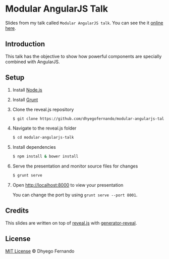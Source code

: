 # Modular AngularJS Talk
Slides from my talk called ```Modular AngularJS talk```. You can see the it [online here](http://dhyegofernando.github.io/modular-angularjs-talk/).

## Introduction
This talk has the objective to show how powerful components are specially combined with AngularJS.

## Setup

1. Install [Node.js](http://nodejs.org/)

2. Install [Grunt](http://gruntjs.com/getting-started#installing-the-cli)

4. Clone the reveal.js repository
   ```sh
   $ git clone https://github.com/dhyegofernando/modular-angularjs-talk.git
   ```

5. Navigate to the reveal.js folder
   ```sh
   $ cd modular-angularjs-talk
   ```

6. Install dependencies
   ```sh
   $ npm install & bower install
   ```

7. Serve the presentation and monitor source files for changes
   ```sh
   $ grunt serve
   ```

8. Open <http://localhost:8000> to view your presentation

   You can change the port by using `grunt serve --port 8001`.
   
## Credits
This slides are written on top of [reveal.js](https://github.com/hakimel/reveal.js/) with [generator-reveal](https://github.com/slara/generator-reveal).

## License
[MIT License](http://dhyegofernando.mit-license.org/) © Dhyego Fernando
